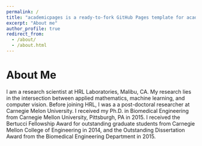 ```yaml
---
permalink: /
title: "academicpages is a ready-to-fork GitHub Pages template for academic personal websites"
excerpt: "About me"
author_profile: true
redirect_from: 
  - /about/
  - /about.html
---
```




About Me
======

I am a research scientist at HRL Laboratories, Malibu, CA. My research lies in the intersection between applied mathematics, machine learning, and computer vision. Before joining HRL, I was a a post-doctoral researcher at Carnegie Melon University. I received my Ph.D. in Biomedical Engineering from Carnegie Mellon University, Pittsburgh, PA in 2015. I received the Bertucci Fellowship Award for outstanding graduate students from Carnegie Mellon College of Engineering in 2014, and the Outstanding Dissertation Award from the Biomedical Engineering Department in 2015. 
